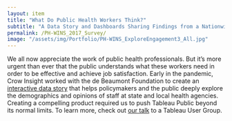 ```yaml
---
layout: item
title: "What Do Public Health Workers Think?"
subtitle: "A Data Story and Dashboards Sharing Findings from a Nationwide Survey"
permalink: /PH-WINS_2017_Survey/
image: "/assets/img/Portfolio/PH-WINS_ExploreEngagement3_All.jpg"
---
```

We all now appreciate the work of public health professionals. But it’s more urgent than ever that the public understands what these workers need in order to be effective and achieve job satisfaction. Early in the pandemic, Crow Insight worked with the de Beaumont Foundation to create an [interactive data story](https://www.debeaumont.org/phwins-signup/ph-wins-explore-the-data/) that helps policymakers and the public deeply explore the demographics and opinions of staff at state and local health agencies. Creating a compelling product required us to push Tableau Public beyond its normal limits. To learn more, check out [our talk](https://youtu.be/u_iayFA9XuA?t=2914) to a Tableau User Group. 
